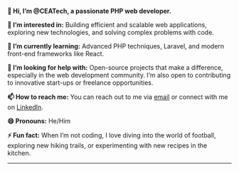 **👋 Hi, I’m @CEATech, a passionate PHP web developer.**

**👀 I’m interested in:** Building efficient and scalable web applications, exploring new technologies, and solving complex problems with code.

**🌱 I’m currently learning:** Advanced PHP techniques, Laravel, and modern front-end frameworks like React.

**💞️ I’m looking for help with:** Open-source projects that make a difference, especially in the web development community. I’m also open to contributing to innovative start-ups or freelance opportunities.

**📫 How to reach me:** You can reach out to me via [email](chiemekamakachukwu@yahoo.com) or connect with me on [LinkedIn](https://www.linkedin.com/in/akachukwu-chiemekam-1bb977aa/).

**😄 Pronouns:** He/Him

**⚡ Fun fact:** When I’m not coding, I love diving into the world of football, exploring new hiking trails, or experimenting with new recipes in the kitchen.

---


